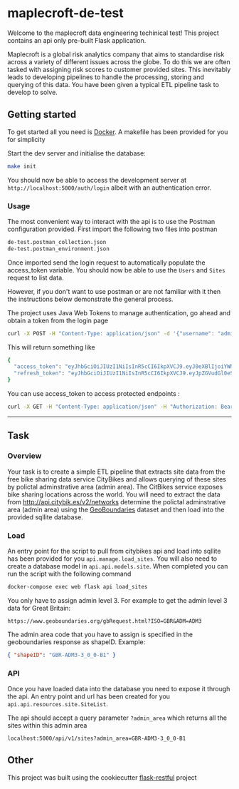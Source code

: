 # maplecroft-de-test

Welcome to the maplecroft data engineering techinical test! This project contains an api only pre-built Flask application.

Maplecroft is a global risk analytics company that aims to standardise risk across a variety of different issues across the globe.
To do this we are often tasked with assigning risk scores to customer provided sites. This inevitably leads to developing 
pipelines to handle the processing, storing and querying of this data. You have been given a typical ETL pipeline task to develop to solve.

## Getting started

To get started all you need is [Docker](https://docs.docker.com/). A makefile has been provided for you for simplicity

Start the dev server and initialise the database:

```bash
make init
```

You should now be able to access the development server at `http://localhost:5000/auth/login` albeit with an authentication error.

### Usage

The most convenient way to interact with the api is to use the Postman configuration provided. First import the following
two files into postman

```bash
de-test.postman_collection.json
de-test.postman_environment.json
```

Once imported send the login request to automatically populate the access_token variable. You should now 
be able to use the `Users` and `Sites` request to list data.

However, if you don't want to use postman or are not familiar with it then the instructions below demonstrate the general process.

The project uses Java Web Tokens to manage authentication, go ahead and obtain a token from the login page

```bash
curl -X POST -H "Content-Type: application/json" -d '{"username": "admin", "password": "admin"}' http://localhost:5000/auth/login
```

This will return something like

```bash
{
  "access_token": "eyJhbGciOiJIUzI1NiIsInR5cCI6IkpXVCJ9.eyJ0eXBlIjoiYWNjZXNzIiwiaWRlbnRpdHkiOjEsImlhdCI6MTUxMDAwMDQ0MSwiZnJlc2giOmZhbHNlLCJqdGkiOiI2OTg0MjZiYi00ZjJjLTQ5MWItYjE5YS0zZTEzYjU3MzFhMTYiLCJuYmYiOjE1MTAwMDA0NDEsImV4cCI6MTUxMDAwMTM0MX0.P-USaEIs35CSVKyEow5UeXWzTQTrrPS_YjVsltqi7N4", 
  "refresh_token": "eyJhbGciOiJIUzI1NiIsInR5cCI6IkpXVCJ9.eyJpZGVudGl0eSI6MSwiaWF0IjoxNTEwMDAwNDQxLCJ0eXBlIjoicmVmcmVzaCIsImp0aSI6IjRmMjgxOTQxLTlmMWYtNGNiNi05YmI1LWI1ZjZhMjRjMmU0ZSIsIm5iZiI6MTUxMDAwMDQ0MSwiZXhwIjoxNTEyNTkyNDQxfQ.SJPsFPgWpZqZpHTc4L5lG_4aEKXVVpLLSW1LO7g4iU0"
}
```

You can use access_token to access protected endpoints :

```bash
curl -X GET -H "Content-Type: application/json" -H "Authorization: Bearer eyJhbGciOiJIUzI1NiIsInR5cCI6IkpXVCJ9.eyJ0eXBlIjoiYWNjZXNzIiwiaWRlbnRpdHkiOjEsImlhdCI6MTUxMDAwMDQ0MSwiZnJlc2giOmZhbHNlLCJqdGkiOiI2OTg0MjZiYi00ZjJjLTQ5MWItYjE5YS0zZTEzYjU3MzFhMTYiLCJuYmYiOjE1MTAwMDA0NDEsImV4cCI6MTUxMDAwMTM0MX0.P-USaEIs35CSVKyEow5UeXWzTQTrrPS_YjVsltqi7N4" http://127.0.0.1:5000/api/v1/users
```


---

## Task

### Overview

Your task is to create a simple ETL pipeline that extracts site data from the free bike sharing data service CityBikes and allows querying
of these sites by polictal adminstrative area (admin area).
The CitBikes service exposes bike sharing locations across the world. You will need to extract the data from http://api.citybik.es/v2/networks 
determine the polictal adminstrative area (admin area) using the [GeoBoundaries](https://www.geoboundaries.org/api.html) dataset and then load into the provided
sqllite database.

### Load

An entry point for the script to pull from citybikes api and load into sqllite has been provided for you `api.manage.load_sites`. 
You will also need to create a database model in `api.api.models.site`. When completed you can run the script with the following command

```bash
docker-compose exec web flask api load_sites
```

You only have to assign admin level 3. For example to get the admin level 3 data for Great Britain:

`https://www.geoboundaries.org/gbRequest.html?ISO=GBR&ADM=ADM3`

The admin area code that you have to assign is specified in the geoboundaries response as shapeID. Example:

```json
{ "shapeID": "GBR-ADM3-3_0_0-B1" }
```


### API

Once you have loaded data into the database you need to expose it through the api. An entry point and url has been 
created for you `api.api.resources.site.SiteList`.

The api should accept a query parameter `?admin_area` which returns all the sites within this admin area

`localhost:5000/api/v1/sites?admin_area=GBR-ADM3-3_0_0-B1`

## Other
This project was built using the cookiecutter [flask-restful](https://github.com/karec/cookiecutter-flask-restful) project
